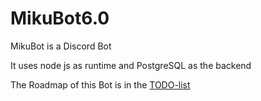 # MikuBot6.0

MikuBot is a Discord Bot


It uses node js as runtime and PostgreSQL as the backend

The Roadmap of this Bot is in the [TODO-list](/todo.md)